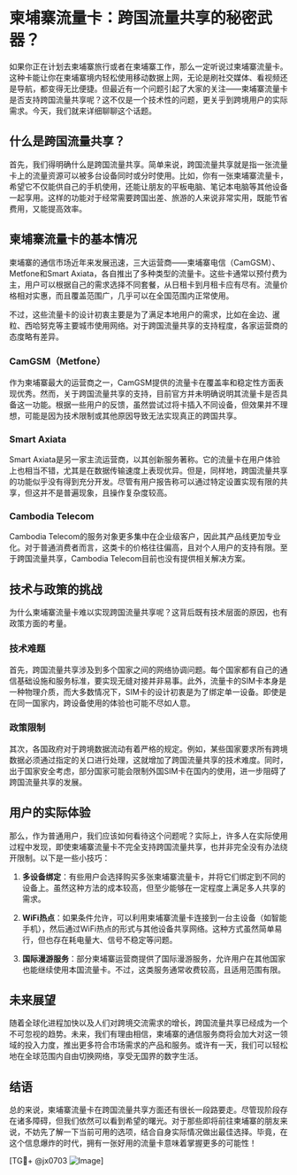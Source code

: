 # 柬埔寨流量卡：跨国流量共享的秘密武器？

如果你正在计划去柬埔寨旅行或者在柬埔寨工作，那么一定听说过柬埔寨流量卡。这种卡能让你在柬埔寨境内轻松使用移动数据上网，无论是刷社交媒体、看视频还是导航，都变得无比便捷。但最近有一个问题引起了大家的关注——柬埔寨流量卡是否支持跨国流量共享呢？这不仅是一个技术性的问题，更关乎到跨境用户的实际需求。今天，我们就来详细聊聊这个话题。

## 什么是跨国流量共享？

首先，我们得明确什么是跨国流量共享。简单来说，跨国流量共享就是指一张流量卡上的流量资源可以被多台设备同时或分时使用。比如，你有一张柬埔寨流量卡，希望它不仅能供自己的手机使用，还能让朋友的平板电脑、笔记本电脑等其他设备一起享用。这样的功能对于经常需要跨国出差、旅游的人来说非常实用，既能节省费用，又能提高效率。

## 柬埔寨流量卡的基本情况

柬埔寨的通信市场近年来发展迅速，三大运营商——柬埔寨电信（CamGSM）、Metfone和Smart Axiata，各自推出了多种类型的流量卡。这些卡通常以预付费为主，用户可以根据自己的需求选择不同套餐，从日租卡到月租卡应有尽有。流量价格相对实惠，而且覆盖范围广，几乎可以在全国范围内正常使用。

不过，这些流量卡的设计初衷主要是为了满足本地用户的需求，比如在金边、暹粒、西哈努克等主要城市使用网络。对于跨国流量共享的支持程度，各家运营商的态度略有差异。

### CamGSM（Metfone）

作为柬埔寨最大的运营商之一，CamGSM提供的流量卡在覆盖率和稳定性方面表现优秀。然而，关于跨国流量共享的支持，目前官方并未明确说明其流量卡是否具备这一功能。根据一些用户的反馈，虽然尝试过将卡插入不同设备，但效果并不理想，可能是因为技术限制或其他原因导致无法实现真正的跨国共享。

### Smart Axiata

Smart Axiata是另一家主流运营商，以其创新服务著称。它的流量卡在用户体验上也相当不错，尤其是在数据传输速度上表现优异。但是，同样地，跨国流量共享的功能似乎没有得到充分开发。尽管有用户报告称可以通过特定设置实现有限的共享，但这并不是普遍现象，且操作复杂度较高。

### Cambodia Telecom

Cambodia Telecom的服务对象更多集中在企业级客户，因此其产品线更加专业化。对于普通消费者而言，这类卡的价格往往偏高，且对个人用户的支持有限。至于跨国流量共享，Cambodia Telecom目前也没有提供相关解决方案。

## 技术与政策的挑战

为什么柬埔寨流量卡难以实现跨国流量共享呢？这背后既有技术层面的原因，也有政策方面的考量。

### 技术难题

首先，跨国流量共享涉及到多个国家之间的网络协调问题。每个国家都有自己的通信基础设施和服务标准，要实现无缝对接并非易事。此外，流量卡的SIM卡本身是一种物理介质，而大多数情况下，SIM卡的设计初衷是为了绑定单一设备。即使是在同一国家内，跨设备使用的体验也可能不尽如人意。

### 政策限制

其次，各国政府对于跨境数据流动有着严格的规定。例如，某些国家要求所有跨境数据必须通过指定的关口进行处理，这就增加了跨国流量共享的技术难度。同时，出于国家安全考虑，部分国家可能会限制外国SIM卡在国内的使用，进一步阻碍了跨国流量共享的发展。

## 用户的实际体验

那么，作为普通用户，我们应该如何看待这个问题呢？实际上，许多人在实际使用过程中发现，即使柬埔寨流量卡不完全支持跨国流量共享，也并非完全没有办法绕开限制。以下是一些小技巧：

1. **多设备绑定**：有些用户会选择购买多张柬埔寨流量卡，并将它们绑定到不同的设备上。虽然这种方法的成本较高，但至少能够在一定程度上满足多人共享的需求。
   
2. **WiFi热点**：如果条件允许，可以利用柬埔寨流量卡连接到一台主设备（如智能手机），然后通过WiFi热点的形式与其他设备共享网络。这种方式虽然简单易行，但也存在耗电量大、信号不稳定等问题。

3. **国际漫游服务**：部分柬埔寨运营商提供了国际漫游服务，允许用户在其他国家也能继续使用本国流量卡。不过，这类服务通常收费较高，且适用范围有限。

## 未来展望

随着全球化进程加快以及人们对跨境交流需求的增长，跨国流量共享已经成为一个不可忽视的趋势。未来，我们有理由相信，柬埔寨的通信服务商将会加大对这一领域的投入力度，推出更多符合市场需求的产品和服务。或许有一天，我们可以轻松地在全球范围内自由切换网络，享受无国界的数字生活。

## 结语

总的来说，柬埔寨流量卡在跨国流量共享方面还有很长一段路要走。尽管现阶段存在诸多障碍，但我们依然可以看到希望的曙光。对于那些即将前往柬埔寨的朋友来说，不妨先了解一下当前可用的选项，结合自身实际情况做出最佳选择。毕竟，在这个信息爆炸的时代，拥有一张好用的流量卡意味着掌握更多的可能性！

[TG💪+ @jx0703 ![Image](https://github.com/user-attachments/assets/dbca1d08-cadb-493c-b0ec-ad6f7a83f270)]